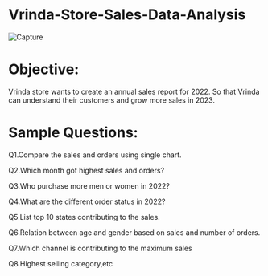 # Vrinda-Store-Sales-Data-Analysis
![Capture](https://github.com/pkchoudhary08/Vrinda-Store-Sales-Data-Analysis/assets/132553412/1fab03d2-6dbd-44e0-9853-3e0a7e17b1b6)

# Objective:
Vrinda store wants to create an annual sales report for 2022.
So that Vrinda can understand their customers and grow more sales in 2023.
# Sample Questions:
Q1.Compare the sales and orders using single chart.

Q2.Which month got highest sales and orders?

Q3.Who purchase more men or women in 2022?

Q4.What are the different order status in 2022?

Q5.List top 10 states contributing to the sales.

Q6.Relation between age and gender based on sales and number of orders.

Q7.Which channel is contributing to the maximum sales

Q8.Highest selling category,etc
